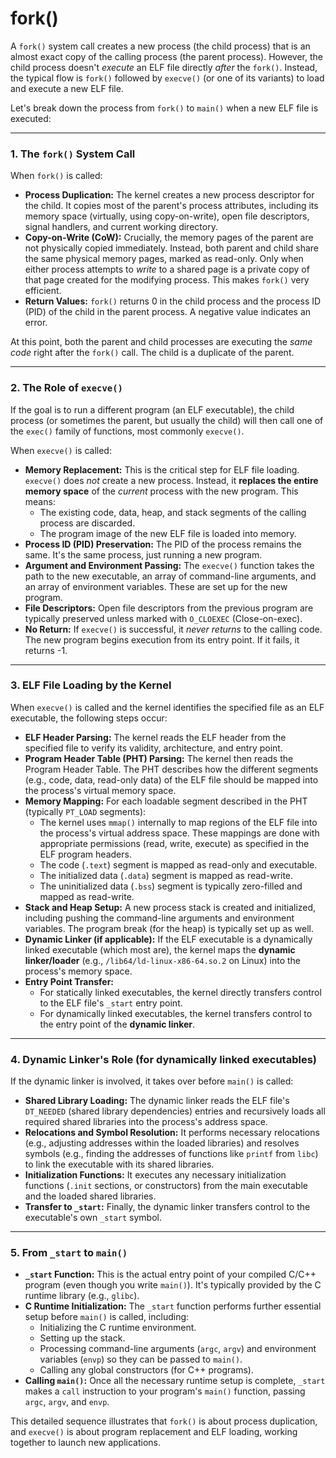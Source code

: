 # fork()

A `fork()` system call creates a new process (the child process) that is an almost exact copy of the calling process (the parent process). However, the child process doesn't *execute* an ELF file directly *after* the `fork()`. Instead, the typical flow is `fork()` followed by `execve()` (or one of its variants) to load and execute a new ELF file.

Let's break down the process from `fork()` to `main()` when a new ELF file is executed:

---

### 1. The `fork()` System Call

When `fork()` is called:

* **Process Duplication:** The kernel creates a new process descriptor for the child. It copies most of the parent's process attributes, including its memory space (virtually, using copy-on-write), open file descriptors, signal handlers, and current working directory.
* **Copy-on-Write (CoW):** Crucially, the memory pages of the parent are not physically copied immediately. Instead, both parent and child share the same physical memory pages, marked as read-only. Only when either process attempts to *write* to a shared page is a private copy of that page created for the modifying process. This makes `fork()` very efficient.
* **Return Values:** `fork()` returns 0 in the child process and the process ID (PID) of the child in the parent process. A negative value indicates an error.

At this point, both the parent and child processes are executing the *same code* right after the `fork()` call. The child is a duplicate of the parent.

---

### 2. The Role of `execve()`

If the goal is to run a different program (an ELF executable), the child process (or sometimes the parent, but usually the child) will then call one of the `exec()` family of functions, most commonly `execve()`.

When `execve()` is called:

* **Memory Replacement:** This is the critical step for ELF file loading. `execve()` does *not* create a new process. Instead, it **replaces the entire memory space** of the *current* process with the new program. This means:
    * The existing code, data, heap, and stack segments of the calling process are discarded.
    * The program image of the new ELF file is loaded into memory.
* **Process ID (PID) Preservation:** The PID of the process remains the same. It's the same process, just running a new program.
* **Argument and Environment Passing:** The `execve()` function takes the path to the new executable, an array of command-line arguments, and an array of environment variables. These are set up for the new program.
* **File Descriptors:** Open file descriptors from the previous program are typically preserved unless marked with `O_CLOEXEC` (Close-on-exec).
* **No Return:** If `execve()` is successful, it *never returns* to the calling code. The new program begins execution from its entry point. If it fails, it returns -1.

---

### 3. ELF File Loading by the Kernel

When `execve()` is called and the kernel identifies the specified file as an ELF executable, the following steps occur:

* **ELF Header Parsing:** The kernel reads the ELF header from the specified file to verify its validity, architecture, and entry point.
* **Program Header Table (PHT) Parsing:** The kernel then reads the Program Header Table. The PHT describes how the different segments (e.g., code, data, read-only data) of the ELF file should be mapped into the process's virtual memory space.
* **Memory Mapping:** For each loadable segment described in the PHT (typically `PT_LOAD` segments):
    * The kernel uses `mmap()` internally to map regions of the ELF file into the process's virtual address space. These mappings are done with appropriate permissions (read, write, execute) as specified in the ELF program headers.
    * The code (`.text`) segment is mapped as read-only and executable.
    * The initialized data (`.data`) segment is mapped as read-write.
    * The uninitialized data (`.bss`) segment is typically zero-filled and mapped as read-write.
* **Stack and Heap Setup:** A new process stack is created and initialized, including pushing the command-line arguments and environment variables. The program break (for the heap) is typically set up as well.
* **Dynamic Linker (if applicable):** If the ELF executable is a dynamically linked executable (which most are), the kernel maps the **dynamic linker/loader** (e.g., `/lib64/ld-linux-x86-64.so.2` on Linux) into the process's memory space.
* **Entry Point Transfer:**
    * For statically linked executables, the kernel directly transfers control to the ELF file's `_start` entry point.
    * For dynamically linked executables, the kernel transfers control to the entry point of the **dynamic linker**.

---

### 4. Dynamic Linker's Role (for dynamically linked executables)

If the dynamic linker is involved, it takes over before `main()` is called:

* **Shared Library Loading:** The dynamic linker reads the ELF file's `DT_NEEDED` (shared library dependencies) entries and recursively loads all required shared libraries into the process's address space.
* **Relocations and Symbol Resolution:** It performs necessary relocations (e.g., adjusting addresses within the loaded libraries) and resolves symbols (e.g., finding the addresses of functions like `printf` from `libc`) to link the executable with its shared libraries.
* **Initialization Functions:** It executes any necessary initialization functions (`.init` sections, or constructors) from the main executable and the loaded shared libraries.
* **Transfer to `_start`:** Finally, the dynamic linker transfers control to the executable's own `_start` symbol.

---

### 5. From `_start` to `main()`

* **`_start` Function:** This is the actual entry point of your compiled C/C++ program (even though you write `main()`). It's typically provided by the C runtime library (e.g., `glibc`).
* **C Runtime Initialization:** The `_start` function performs further essential setup before `main()` is called, including:
    * Initializing the C runtime environment.
    * Setting up the stack.
    * Processing command-line arguments (`argc`, `argv`) and environment variables (`envp`) so they can be passed to `main()`.
    * Calling any global constructors (for C++ programs).
* **Calling `main()`:** Once all the necessary runtime setup is complete, `_start` makes a `call` instruction to your program's `main()` function, passing `argc`, `argv`, and `envp`.

This detailed sequence illustrates that `fork()` is about process duplication, and `execve()` is about program replacement and ELF loading, working together to launch new applications.

